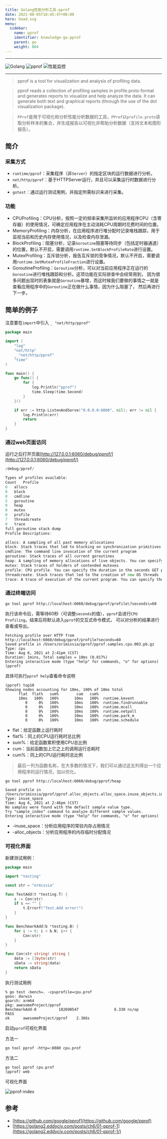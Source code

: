```yaml
---
title: Golang性能分析工具-pprof
date: 2021-08-05T18:45:47+08:00
hero: head.svg
menu:
  sidebar:
    name: pprof
    identifier: knowledge-go-pprof
    parent: go
    weight: 004
---
```


---

![Golang](https://img.shields.io/badge/-Golang-blue)
![pprof](https://img.shields.io/badge/-pprof-green)
![性能监控](https://img.shields.io/badge/-%E6%80%A7%E8%83%BD%E7%9B%91%E6%8E%A7-red)

---

> pprof is a tool for visualization and analysis of profiling data.

> pprof reads a collection of profiling samples in profile.proto format and generates reports to visualize and 
> help analyze the data. It can generate both text and graphical reports (through the use of the dot visualization package).

> `PProf`是用于可视化和分析性能分析数据的工具，`PProf`以`profile.proto`读取分析样本的集合，并生成报告以可视化并帮助分析数据（支持文本和图形报告）。

## 简介

### 采集方式

- `runtime/pprof`：采集程序（非`Server`）的指定区块的运行数据进行分析。
- `net/http/pprof`：基于HTTPServer运行，并且可以采集运行时数据进行分析。
- `gotest`：通过运行测试用例，并指定所需标识来进行采集。

### 功能

- CPUProfiling：CPU分析，按照一定的频率采集所监听的应用程序CPU（含寄存器）的使用情况，可确定应用程序在主动消耗CPU周期时花费时间的位置。
- MemoryProfiling：内存分析，在应用程序进行堆分配时记录堆栈跟踪，用于监视当前和历史内存使用情况，以及检查内存泄漏。
- BlockProfiling：阻塞分析，记录`Goroutine`阻塞等待同步（包括定时器通道）的位置，默认不开启，需要调用`runtime.SetBlockProfileRate`进行设置。
- MutexProfiling：互斥锁分析，报告互斥锁的竞争情况，默认不开启，需要调用`runtime.SetMutexProfileFraction`进行设置。
- GoroutineProfiling：`Goroutine`分析，可以对当前应用程序正在运行的`Goroutine`进行堆栈跟踪和分析。这项功能在实际排查中会经常用到， 
  因为很多问题出现时的表象就是`Goroutine`暴增，而这时候我们要做的事情之一就是查看应用程序中的`Goroutine`正在做什么事情，因为什么阻塞了， 
  然后再进行下一步。

## 简单的例子

注意要在`import`中引入 `_ "net/http/pprof"`

```go
package main

import (
	"log"
	"net/http"
	_ "net/http/pprof"
	"time"
)

func main() {
	go func() {
		for {
			log.Println("pprof")
			time.Sleep(time.Second)
		}
	}()

	if err := http.ListenAndServe("0.0.0.0:6060", nil); err != nil {
		log.Println(err)
		return
	}
}
```

### 通过web页面访问

运行之后打开页面[http://127.0.0.1:6060/debug/pprof/](http://127.0.0.1:6060/debug/pprof/)

```go
/debug/pprof/

Types of profiles available:
Count	Profile
0	allocs
0	block
0	cmdline
5	goroutine
0	heap
0	mutex
0	profile
7	threadcreate
0	trace
full goroutine stack dump
Profile Descriptions:

allocs: A sampling of all past memory allocations
block: Stack traces that led to blocking on synchronization primitives
cmdline: The command line invocation of the current program
goroutine: Stack traces of all current goroutines
heap: A sampling of memory allocations of live objects. You can specify the gc GET parameter to run GC before taking the heap sample.
mutex: Stack traces of holders of contended mutexes
profile: CPU profile. You can specify the duration in the seconds GET parameter. After you get the profile file, use the go tool pprof command to investigate the profile.
threadcreate: Stack traces that led to the creation of new OS threads
trace: A trace of execution of the current program. You can specify the duration in the seconds GET parameter. After you get the trace file, use the go tool trace command to investigate the trace.
```

### 通过终端访问

```shell
go tool pprof http://localhost:6060/debug/pprof/profile\?seconds\=60
```

执行该命令后，需等待60秒（可调整`seconds`的值），`pprof`会进行`CPU Profiling`。结束后将默认进入`pprof`的交互式命令模式，
可以对分析的结果进行查看或导出。

```shell
Fetching profile over HTTP from http://localhost:6060/debug/pprof/profile?seconds=60
Saved profile in /Users/orimissia/pprof/pprof.samples.cpu.003.pb.gz
Type: cpu
Time: Aug 6, 2021 at 2:41pm (CST)
Duration: 1mins, Total samples = 10ms (0.017%)
Entering interactive mode (type "help" for commands, "o" for options)
(pprof) 
```

具体可执行`pprof help`查看命令说明

```shell
(pprof) top10
Showing nodes accounting for 10ms, 100% of 10ms total
      flat  flat%   sum%        cum   cum%
      10ms   100%   100%       10ms   100%  runtime.kevent
         0     0%   100%       10ms   100%  runtime.findrunnable
         0     0%   100%       10ms   100%  runtime.mcall
         0     0%   100%       10ms   100%  runtime.netpoll
         0     0%   100%       10ms   100%  runtime.park_m
         0     0%   100%       10ms   100%  runtime.schedule
```

- flat：给定函数上运行耗时
- flat%：同上的CPU运行耗时总比例
- sum%：给定函数累积使用CPU总比例
- cum：当前函数加上它之上的调用运行总耗时
- cum%：同上的CPU运行耗时总比例

> 最后一列为函数名称，在大多数的情况下，我们可以通过这五列得出一个应用程序的运行情况，加以优化。

```shell
go tool pprof http://localhost:6060/debug/pprof/heap
```

```shell
Saved profile in /Users/orimissia/pprof/pprof.alloc_objects.alloc_space.inuse_objects.inuse_space.001.pb.gz
Type: inuse_space
Time: Aug 6, 2021 at 2:46pm (CST)
No samples were found with the default sample value type.
Try "sample_index" command to analyze different sample values.
Entering interactive mode (type "help" for commands, "o" for options)
```

- -inuse_space：分析应用程序的常驻内存占用情况
- -alloc_objects：分析应用程序的内存临时分配情况

### 可视化界面

新建测试用例：
```go
package main

import "testing"

const str = "ormissia"

func TestAdd(t *testing.T) {
	s := Con(str)
	if s == "" {
		t.Errorf("Test.Add error!")
	}
}

func BenchmarkAdd(b *testing.B) {
	for i := 0; i < b.N; i++ {
		Con(str)
	}
}

func Con(str string) string {
	data := []byte(str)
	sData := string(data)
	return sData
}
```

执行测试用例

```shell
% go test -bench=. -cpuprofile=cpu.prof
goos: darwin
goarch: arm64
pkg: awesomeProject/pprof
BenchmarkAdd-8          182690547                6.330 ns/op
PASS
ok      awesomeProject/pprof    2.366s
```

启动`pprof`可视化界面

方法一

```shell
go tool pprof -http=:8080 cpu.prof
```

方法二

```shell
go tool pprof cpu.prof 
(pprof) web
```

可视化界面

![pprof-index](pprof-index.png)

## 参考

- [https://github.com/google/pprof](https://github.com/google/pprof)
- [https://golang2.eddycjy.com/posts/ch6/01-pprof-1](https://golang2.eddycjy.com/posts/ch6/01-pprof-1/)
